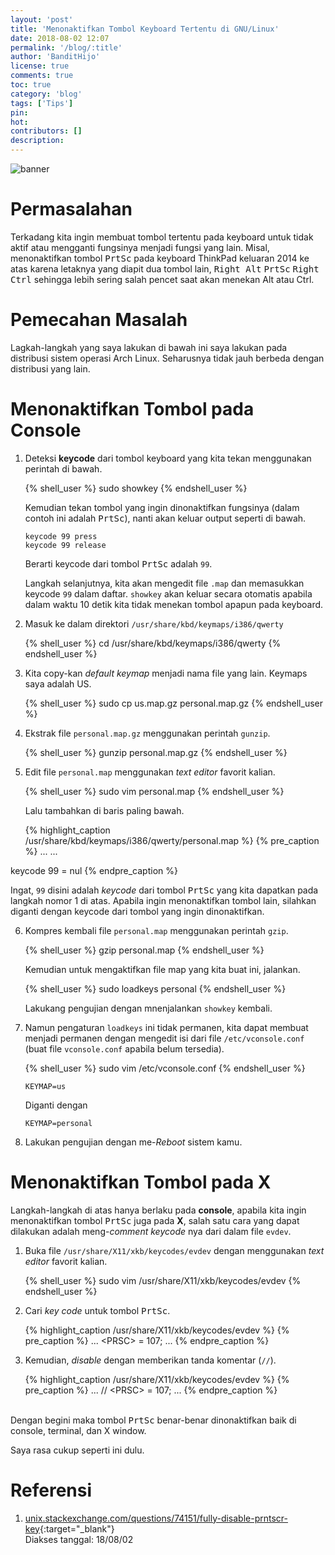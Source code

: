 ```yaml
---
layout: 'post'
title: 'Menonaktifkan Tombol Keyboard Tertentu di GNU/Linux'
date: 2018-08-02 12:07
permalink: '/blog/:title'
author: 'BanditHijo'
license: true
comments: true
toc: true
category: 'blog'
tags: ['Tips']
pin:
hot:
contributors: []
description:
---
```


<!-- BANNER OF THE POST -->
<img class="post-body-img" src="{{ site.lazyload.logo_blank_banner }}" data-echo="https://s20.postimg.cc/9myvdtav1/banner_post_19.png" onerror="imgError(this);" alt="banner">

# Permasalahan
Terkadang kita ingin membuat tombol tertentu pada keyboard untuk tidak aktif atau mengganti fungsinya menjadi fungsi yang lain. Misal, menonaktifkan tombol <kbd>PrtSc</kbd> pada keyboard ThinkPad keluaran 2014 ke atas karena letaknya yang diapit dua tombol lain, <kbd>Right Alt</kbd> <kbd>PrtSc</kbd> <kbd>Right Ctrl</kbd> sehingga lebih sering salah pencet saat akan menekan Alt atau Ctrl.

# Pemecahan Masalah

Lagkah-langkah yang saya lakukan di bawah ini saya lakukan pada distribusi sistem operasi Arch Linux. Seharusnya tidak jauh berbeda dengan distribusi yang lain.

# Menonaktifkan Tombol pada Console

1. Deteksi **keycode** dari tombol keyboard yang kita tekan menggunakan perintah di bawah.

   {% shell_user %}
sudo showkey
{% endshell_user %}

   Kemudian tekan tombol yang ingin dinonaktifkan fungsinya (dalam contoh ini adalah <kbd>PrtSc</kbd>), nanti akan keluar output seperti di bawah.

   ```
   keycode 99 press
   keycode 99 release
   ```

   Berarti keycode dari tombol <kbd>PrtSc</kbd> adalah `99`.

   Langkah selanjutnya, kita akan mengedit file `.map` dan memasukkan keycode `99` dalam daftar. `showkey` akan keluar secara otomatis apabila dalam waktu 10 detik kita tidak menekan tombol apapun pada keyboard.

2. Masuk ke dalam direktori `/usr/share/kbd/keymaps/i386/qwerty`

   {% shell_user %}
cd /usr/share/kbd/keymaps/i386/qwerty
{% endshell_user %}

3. Kita copy-kan *default keymap* menjadi nama file yang lain. Keymaps saya adalah US.

   {% shell_user %}
sudo cp us.map.gz personal.map.gz
{% endshell_user %}

4. Ekstrak file `personal.map.gz` menggunakan perintah `gunzip`.

   {% shell_user %}
gunzip personal.map.gz
{% endshell_user %}

5. Edit file `personal.map` menggunakan *text editor* favorit kalian.

   {% shell_user %}
sudo vim personal.map
{% endshell_user %}

   Lalu tambahkan di baris paling bawah.

   {% highlight_caption /usr/share/kbd/keymaps/i386/qwerty/personal.map %}
   {% pre_caption %}
...
...

keycode 99 = nul
{% endpre_caption %}

   Ingat, `99` disini adalah *keycode* dari tombol <kbd>PrtSc</kbd> yang kita dapatkan pada langkah nomor 1 di atas. Apabila ingin menonaktifkan tombol lain, silahkan diganti dengan keycode dari tombol yang ingin dinonaktifkan.

6. Kompres kembali file `personal.map` menggunakan perintah `gzip`.

   {% shell_user %}
gzip personal.map
{% endshell_user %}

   Kemudian untuk mengaktifkan file map yang kita buat ini, jalankan.

   {% shell_user %}
sudo loadkeys personal
{% endshell_user %}

   Lakukang pengujian dengan mnenjalankan `showkey` kembali.

7. Namun pengaturan `loadkeys` ini tidak permanen, kita dapat membuat menjadi permanen dengan mengedit isi dari file `/etc/vconsole.conf` (buat file `vconsole.conf` apabila belum tersedia).

   {% shell_user %}
sudo vim /etc/vconsole.conf
{% endshell_user %}

   ```
   KEYMAP=us
   ```

   Diganti dengan

   ```
   KEYMAP=personal
   ```
8. Lakukan pengujian dengan me-*Reboot* sistem kamu.

# Menonaktifkan Tombol pada X

Langkah-langkah di atas hanya berlaku pada **console**, apabila kita ingin menonaktifkan tombol <kbd>PrtSc</kbd> juga pada **X**, salah satu cara yang dapat dilakukan adalah meng-*comment* *keycode* nya dari dalam file `evdev`.

1. Buka file `/usr/share/X11/xkb/keycodes/evdev` dengan menggunakan *text editor* favorit kalian.

   {% shell_user %}
sudo vim /usr/share/X11/xkb/keycodes/evdev
{% endshell_user %}

2. Cari *key code* untuk tombol <kbd>PrtSc</kbd>.

   {% highlight_caption /usr/share/X11/xkb/keycodes/evdev %}
   {% pre_caption %}
 ...
 &lt;PRSC> = 107;
 ...
{% endpre_caption %}

3. Kemudian, *disable* dengan memberikan tanda komentar (`//`).

   {% highlight_caption /usr/share/X11/xkb/keycodes/evdev %}
   {% pre_caption %}
 ...
 // &lt;PRSC> = 107;
 ...
{% endpre_caption %}

<br>
Dengan begini maka tombol <kbd>PrtSc</kbd> benar-benar dinonaktifkan baik di console, terminal, dan X window.

Saya rasa cukup seperti ini dulu.

# Referensi

1. [unix.stackexchange.com/questions/74151/fully-disable-prntscr-key](https://unix.stackexchange.com/questions/74151/fully-disable-prntscr-key){:target="_blank"}
<br>Diakses tanggal: 18/08/02
